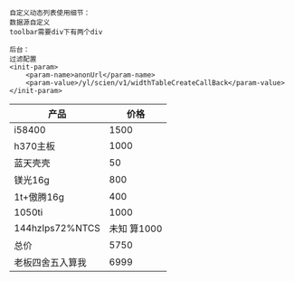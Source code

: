 ```
自定义动态列表使用细节：
数据源自定义 
toolbar需要div下有两个div

后台：
过滤配置
<init-param>
	<param-name>anonUrl</param-name>
	<param-value>/yl/scien/v1/widthTableCreateCallBack</param-value>
</init-param>
```

|产品|价格|
|-|-|
|i58400|1500|
|h370主板|1000|
|蓝天壳壳|50|
|镁光16g|800|
|1t+傲腾16g|400|
|1050ti|1000|
|144hzIps72%NTCS|未知 算1000|
|总价|5750|
|老板四舍五入算我|6999|